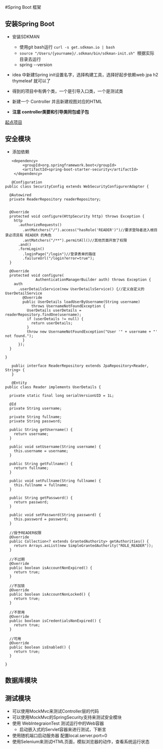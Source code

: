 #Spring Boot 框架

## 安装Spring Boot
- 安装SDKMAN
    - 使用git bash运行  `curl -s get.sdkman.io | bash`
    - `source "/Users/{yourname}/.sdkman/bin/sdkman-init.sh" `根据实际目录去运行
    - spring --version

- idea 中新建Spring init设置名字，选择构建工具，选择好起步依赖web jpa h2 thymeleaf 就可以了
- 得到的项目中有俩个类，一个是引导入口类，一个是测试类
- 新建一个 Controller 并且新建视图对应的HTML
- **注意 controller类要和引导类同包或子包**

[起点项目]()

## 安全模块
- 添加依赖
```
   <dependency>
		<groupId>org.springframework.boot</groupId>
		<artifactId>spring-boot-starter-security</artifactId>
	</dependency>
```

```
   @Configuration
public class SecurityConfig extends WebSecurityConfigurerAdapter {

  @Autowired
  private ReaderRepository readerRepository;


  @Override
  protected void configure(HttpSecurity http) throws Exception {
    http
      .authorizeRequests()
        .antMatchers("/").access("hasRole('READER')")//要求登陆者进入根目录必须具有 READER 的角色
        .antMatchers("/**").permitAll()//其他页面开放了权限
      .and()
      .formLogin()
        .loginPage("/login")//登录表单的路径
        .failureUrl("/login?error=true");
  }
  
  @Override
  protected void configure(
              AuthenticationManagerBuilder auth) throws Exception {
    auth
      .userDetailsService(new UserDetailsService() {//定义自定义的UserDetailService
        @Override
        public UserDetails loadUserByUsername(String username)
            throws UsernameNotFoundException {
          UserDetails userDetails = readerRepository.findOne(username);
          if (userDetails != null) {
            return userDetails;
          }
          throw new UsernameNotFoundException("User '" + username + "' not found.");
        }
      });
  }

}
```

```
   public interface ReaderRepository extends JpaRepository<Reader, String> {
   }
```
```
   @Entity
public class Reader implements UserDetails {

  private static final long serialVersionUID = 1L;

  @Id
  private String username;
  
  private String fullname;
  private String password;
  
  public String getUsername() {
    return username;
  }
  
  public void setUsername(String username) {
    this.username = username;
  }
  
  public String getFullname() {
    return fullname;
  }
  
  public void setFullname(String fullname) {
    this.fullname = fullname;
  }
  
  public String getPassword() {
    return password;
  }
  
  public void setPassword(String password) {
    this.password = password;
  }

  //授予READER权限
  @Override
  public Collection<? extends GrantedAuthority> getAuthorities() {
    return Arrays.asList(new SimpleGrantedAuthority("ROLE_READER"));
  }

  //不过期
  @Override
  public boolean isAccountNonExpired() {
    return true;
  }

  //不加锁
  @Override
  public boolean isAccountNonLocked() {
    return true;
  }

  //不禁用
  @Override
  public boolean isCredentialsNonExpired() {
    return true;
  }

  //可用
  @Override
  public boolean isEnabled() {
    return true;
  }

}
```

## 数据库模块


## 测试模块
- 可以使用MockMvc来测试Controller层的代码
- 可以使用MockMvc的SpringSecurity支持来测试安全模块
- 使用 WebIntegraionTest 测试运行中的Web容器
	- 启动嵌入式的Servlet容器来进行测试，下断言
- 使用随机端口启动服务器 配置local.server.port=0
- 使用Selenium来测试HTML页面，模拟浏览器的动作，查看系统运行状态

